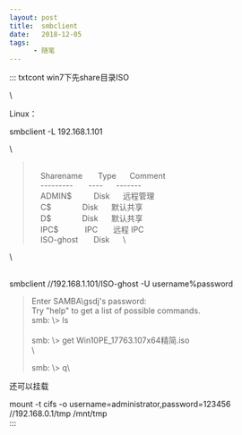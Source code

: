 ```yaml
---
layout: post
title:  smbclient
date:   2018-12-05
tags:
      - 随笔
---
```

::: txtcont
win7下先share目录ISO

\

Linux：

smbclient -L 192.168.1.101

\

> \
>     Sharename       Type      Comment\
>     \-\-\-\-\-\-\-\--       \-\-\--      \-\-\-\-\-\--\
>     ADMIN\$          Disk      远程管理\
>     C\$              Disk      默认共享\
>     D\$              Disk      默认共享\
>     IPC\$            IPC       远程 IPC\
>     ISO-ghost       Disk      \

\

\
smbclient //192.168.1.101/ISO-ghost -U username%password

> Enter SAMBA\\gsdj\'s password: \
> Try \"help\" to get a list of possible commands.\
> smb: \\\> ls\
> \
> smb: \\\> get Win10PE_17763.107x64精简.iso\
> \
>
> smb: \\\> q\

还可以挂载 

mount -t cifs -o username=administrator,password=123456
//192.168.0.1/tmp /mnt/tmp \
:::

